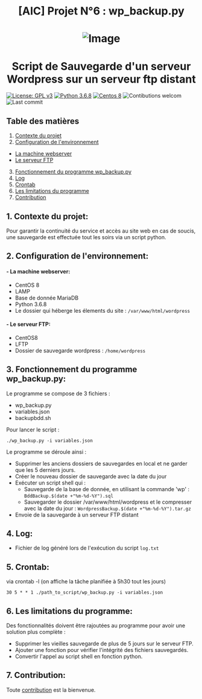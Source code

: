 


# <div align="center"> [AIC] Projet N°6 : wp_backup.py </div>
# <div align="center"> ![Image](https://upload.wikimedia.org/wikipedia/commons/2/23/Python_powered.svg)  </div>
# <div align="center"> Script de Sauvegarde d'un serveur Wordpress sur un serveur ftp distant </div>



[![License: GPL v3](https://img.shields.io/badge/License-GPLv3-blue.svg)](LICENSE)
[![Python 3.6.8](https://badgen.net/badge/python/3.6.8)](https://www.python.org/downloads/release/python-368/)
[![Centos 8](https://badgen.net/badge/CentOS/8)](https://www.centos.org/)
![Contibutions welcom](https://img.shields.io/badge/contributions-welcom-orange.svg)
![Last commit](https://img.shields.io/github/last-commit/hanroy/OC-P6)


## Table des matières
1. [Contexte du projet](#part1)
2. [Configuration de l'environnement](#part2)
  - [La machine webserver](#part2.1)
  - [Le serveur FTP](#part2.2)
 
3. [Fonctionnement du programme wp_backup.py](#part3)
4. [Log](#part4)
5. [Crontab](#part5)
6. [Les limitations du programme](#part6)
7. [Contribution](#part7)

## <a name="part1"> 1. Contexte du projet: </a>
Pour garantir la continuité du service et accès au site web en cas de soucis, une sauvegarde est effectuée tout les soirs via un script python.  

## <a name="part2"> 2. Configuration de l'environnement: </a>
#### <a name="part2.1"> - La machine webserver: </a>
- CentOS 8
- LAMP
- Base de donnée MariaDB
- Python 3.6.8
- Le dossier qui héberge les élements du site : `/var/www/html/wordpress`

#### <a name="part2.2"> - Le serveur FTP: </a>
- CentOS8
- LFTP
- Dossier de sauvegarde wordpress : `/home/wordpress`

## <a name="part3"> 3. Fonctionnement du programme wp_backup.py: </a>
Le programme se compose de 3 fichiers :
- wp_backup.py
- variables.json
- backupbdd.sh

Pour lancer le script :

```
./wp_backup.py -i variables.json
```

Le programme se déroule ainsi :
- Supprimer les anciens dossiers de sauvegardes en local et ne garder que les 5 derniers jours.
- Créer le nouveau dossier de sauvegarde avec la date du jour 
- Exécuter un script shell qui :
  - Sauvegarde de la base de donnée, en utilisant la commande 'wp' : `BddBackup.$(date +"%m-%d-%Y").sql`
  - Sauvegarder le dossier /var/www/html/wordpress et le compresser avec la date du jour : `WordpressBackup.$(date +"%m-%d-%Y").tar.gz`
- Envoie de la sauvegarde à un serveur FTP distant 
## <a name="part4"> 4. Log: </a>
- Fichier de log généré lors de l'exécution du script `log.txt`


## <a name="part5"> 5. Crontab: </a>
via crontab -l (on affiche la tâche planifiée à 5h30 tout les jours)

```
30 5 * * 1 ./path_to_script/wp_backup.py -i variables.json
```

## <a name="part6"> 6. Les limitations du programme: </a>
Des fonctionnalités doivent être rajoutées au programme pour avoir une solution plus complète :
- Supprimer les vieilles sauvegarde de plus de 5 jours sur le serveur FTP.
- Ajouter une fonction pour vérifier l'intégrité des fichiers sauvegardés.
- Convertir l'appel au script shell en fonction python.

## <a name="part7"> 7. Contribution: </a>
Toute [contribution](https://github.com/hanroy/OC-P6/blob/master/CONTRIBUTING.md) est la bienvenue.


